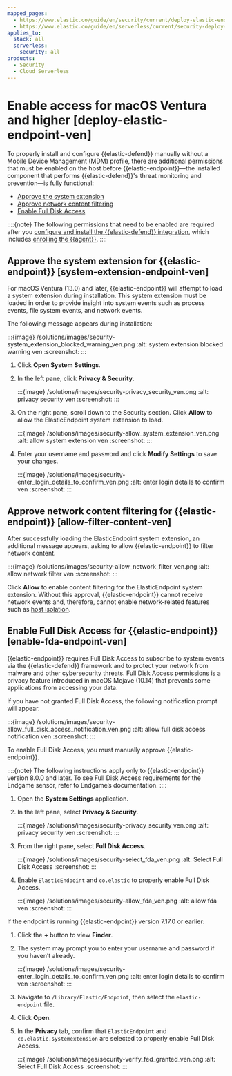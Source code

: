```yaml
---
mapped_pages:
  - https://www.elastic.co/guide/en/security/current/deploy-elastic-endpoint-ven.html
  - https://www.elastic.co/guide/en/serverless/current/security-deploy-elastic-endpoint-ven.html
applies_to:
  stack: all
  serverless:
    security: all
products:
  - Security
  - Cloud Serverless
---
```


# Enable access for macOS Ventura and higher [deploy-elastic-endpoint-ven]

To properly install and configure {{elastic-defend}} manually without a Mobile Device Management (MDM) profile, there are additional permissions that must be enabled on the host before {{elastic-endpoint}}—the installed component that performs {{elastic-defend}}'s threat monitoring and prevention—is fully functional:

* [Approve the system extension](#system-extension-endpoint-ven)
* [Approve network content filtering](#allow-filter-content-ven)
* [Enable Full Disk Access](#enable-fda-endpoint-ven)

::::{note}
The following permissions that need to be enabled are required after you [configure and install the {{elastic-defend}} integration](install-elastic-defend.md), which includes [enrolling the {{agent}}](install-elastic-defend.md#enroll-security-agent).
::::



## Approve the system extension for {{elastic-endpoint}} [system-extension-endpoint-ven]

For macOS Ventura (13.0) and later, {{elastic-endpoint}} will attempt to load a system extension during installation. This system extension must be loaded in order to provide insight into system events such as process events, file system events, and network events.

The following message appears during installation:

:::{image} /solutions/images/security-system_extension_blocked_warning_ven.png
:alt: system extension blocked warning ven
:screenshot:
:::

1. Click **Open System Settings**.
2. In the left pane, click **Privacy & Security**.

    :::{image} /solutions/images/security-privacy_security_ven.png
    :alt: privacy security ven
    :screenshot:
    :::

3. On the right pane, scroll down to the Security section. Click **Allow** to allow the ElasticEndpoint system extension to load.

    :::{image} /solutions/images/security-allow_system_extension_ven.png
    :alt: allow system extension ven
    :screenshot:
    :::

4. Enter your username and password and click **Modify Settings** to save your changes.

    :::{image} /solutions/images/security-enter_login_details_to_confirm_ven.png
    :alt: enter login details to confirm ven
    :screenshot:
    :::



## Approve network content filtering for {{elastic-endpoint}} [allow-filter-content-ven]

After successfully loading the ElasticEndpoint system extension, an additional message appears, asking to allow {{elastic-endpoint}} to filter network content.

:::{image} /solutions/images/security-allow_network_filter_ven.png
:alt: allow network filter ven
:screenshot:
:::

Click **Allow** to enable content filtering for the ElasticEndpoint system extension. Without this approval, {{elastic-endpoint}} cannot receive network events and, therefore, cannot enable network-related features such as [host isolation](../endpoint-response-actions/isolate-host.md).


## Enable Full Disk Access for {{elastic-endpoint}} [enable-fda-endpoint-ven]

{{elastic-endpoint}} requires Full Disk Access to subscribe to system events via the {{elastic-defend}} framework and to protect your network from malware and other cybersecurity threats. Full Disk Access permissions is a privacy feature introduced in macOS Mojave (10.14) that prevents some applications from accessing your data.

If you have not granted Full Disk Access, the following notification prompt will appear.

:::{image} /solutions/images/security-allow_full_disk_access_notification_ven.png
:alt: allow full disk access notification ven
:screenshot:
:::

To enable Full Disk Access, you must manually approve {{elastic-endpoint}}.

::::{note}
The following instructions apply only to {{elastic-endpoint}} version 8.0.0 and later. To see Full Disk Access requirements for the Endgame sensor, refer to Endgame’s documentation.
::::


1. Open the **System Settings** application.
2. In the left pane, select **Privacy & Security**.

    :::{image} /solutions/images/security-privacy_security_ven.png
    :alt: privacy security ven
    :screenshot:
    :::

3. From the right pane, select **Full Disk Access**.

    :::{image} /solutions/images/security-select_fda_ven.png
    :alt: Select Full Disk Access
    :screenshot:
    :::

4. Enable `ElasticEndpoint` and `co.elastic` to properly enable Full Disk Access.

    :::{image} /solutions/images/security-allow_fda_ven.png
    :alt: allow fda ven
    :screenshot:
    :::


If the endpoint is running {{elastic-endpoint}} version 7.17.0 or earlier:

1. Click the **+** button to view **Finder**.
2. The system may prompt you to enter your username and password if you haven’t already.

    :::{image} /solutions/images/security-enter_login_details_to_confirm_ven.png
    :alt: enter login details to confirm ven
    :screenshot:
    :::

3. Navigate to `/Library/Elastic/Endpoint`, then select the `elastic-endpoint` file.
4. Click **Open**.
5. In the **Privacy** tab, confirm that `ElasticEndpoint` and `co.elastic.systemextension` are selected to properly enable Full Disk Access.

    :::{image} /solutions/images/security-verify_fed_granted_ven.png
    :alt: Select Full Disk Access
    :screenshot:
    :::

